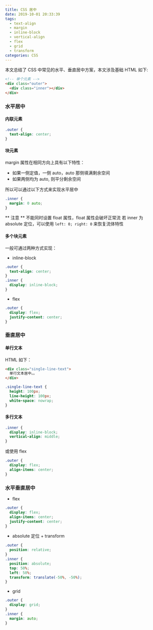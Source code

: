 ```yaml
---
title: CSS 居中
date: 2019-10-01 20:33:39
tags:
  - text-align
  - margin
  - inline-block
  - vertical-align
  - flex
  - grid
  - transform
categories: CSS
---
```


本文总结了 CSS 中常见的水平、垂直居中方案，本文涉及基础 HTML 如下:

```HTML
<!-- 单个元素 -->
<div class="outer">
  <div class="inner"></div>
</div>
```

### 水平居中

#### 内联元素

```CSS
.outer {
  text-align: center;
}
```

<!-- more -->

#### 块元素

margin 属性在相同方向上具有以下特性：
- 如果一侧定值，一侧 auto，auto 那侧填满剩余空间
- 如果两侧均为 auto, 则平分剩余空间

所以可以通过以下方式来实现水平居中

```CSS
.inner {
  margin: 0 auto;
}
```

** 注意 **
不能同时设置 float 属性，float 属性会破坏正常流
若 inner 为 absolute 定位，可以使用 `left: 0; right: 0` 来恢复流体特性

#### 多个块元素

一般可通过两种方式实现：
- inline-block
```CSS
.outer {
  text-align: center;
}
.inner {
  display: inline-block;
}
```

- flex
```CSS
.outer {
  display: flex;
  justify-content: center;
}
```

### 垂直居中

#### 单行文本

HTML 如下：
```HTML
<div class="single-line-text">
  单行文本居中。。
</div>
```

```CSS
.single-line-text {
  height: 100px;
  line-height: 100px;
  white-space: nowrap;
}
```

#### 多行文本

```CSS
.inner {
  display: inline-block;
  vertical-align: middle;
}
```

或使用 flex
```CSS
.outer {
  display: flex;
  align-items: center;
}
```

### 水平垂直居中

- flex
```CSS
.outer {
  display: flex;
  align-items: center;
  justify-content: center;
}
```

- absolute 定位 + transform
```CSS
.outer {
  position: relative;
}
.inner {
  position: absolute;
  top: 50%;
  left: 50%;
  transform: translate(-50%, -50%);
}
```

- grid
```CSS
.outer {
  display: grid;
}
.inner {
  margin: auto;
}
```
